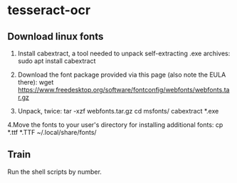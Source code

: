 # tesseract-ocr

## Download linux fonts

1. Install cabextract, a tool needed to unpack self-extracting .exe archives:
sudo apt install cabextract


2. Download the font package provided via this page (also note the EULA there):
wget https://www.freedesktop.org/software/fontconfig/webfonts/webfonts.tar.gz


3. Unpack, twice:
tar -xzf webfonts.tar.gz
cd msfonts/
cabextract *.exe


4.Move the fonts to your user's directory for installing additional fonts:
cp *.ttf *.TTF ~/.local/share/fonts/

## Train
Run the shell scripts by number.